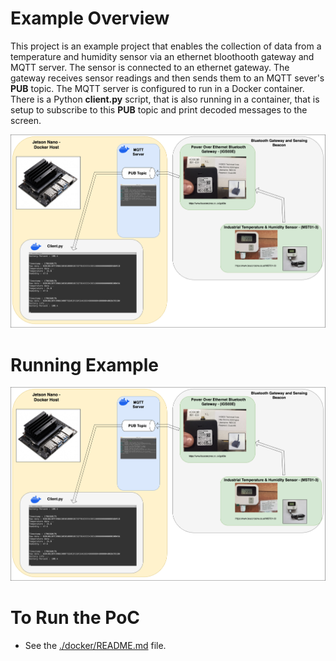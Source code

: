 # Example Overview
This project is an example project that enables the collection of data from a temperature and humidity sensor via an ethernet bloothooth gateway and MQTT server.
The sensor is connected to an ethernet gateway. The gateway receives sensor readings and then sends them to an MQTT sever's <b>PUB</b> topic. The MQTT server is configured to run in a Docker container.
There is a Python <b>client.py</b> script, that is also running in a container, that is setup to subscribe to this <b>PUB</b> topic and print decoded messages to the screen.

![alt BeaconTest](https://github.com/redsofa/beacon_test/blob/main/beacon_test.png)


# Running Example

![alt Intro](https://github.com/redsofa/beacon_test/blob/aarch64/beacon_test.png)

# To Run the PoC

* See the [./docker/README.md](./docker/README.md) file.


